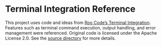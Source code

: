 # Terminal Integration Reference

This project uses code and ideas from [Roo Code’s Terminal Integration](https://github.com/RooCodeInc/Roo-Code/tree/main/src/integrations/terminal).
Features such as terminal command execution, output handling, and error management were referenced.
Original code is licensed under the Apache License 2.0.
See the [source directory](https://github.com/RooCodeInc/Roo-Code/tree/main/src/integrations/terminal) for more details.
